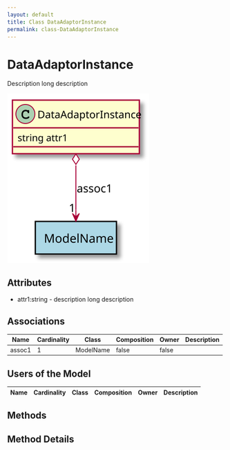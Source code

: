 ```yaml
---
layout: default
title: Class DataAdaptorInstance
permalink: class-DataAdaptorInstance
---
```


# DataAdaptorInstance

Description long description

![Logical Diagram](./logical.svg)

## Attributes

* attr1:string - description long description


## Associations

| Name | Cardinality | Class | Composition | Owner | Description |
| --- | --- | --- | --- | --- | --- |
| assoc1 | 1 | ModelName | false | false |  |


## Users of the Model

| Name | Cardinality | Class | Composition | Owner | Description |
| --- | --- | --- | --- | --- | --- |





## Methods


<h2>Method Details</h2>
    

